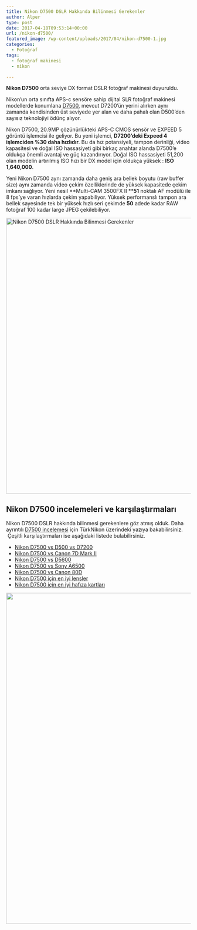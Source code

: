 ```yaml
---
title: Nikon D7500 DSLR Hakkında Bilinmesi Gerekenler
author: Alper
type: post
date: 2017-04-18T09:53:14+00:00
url: /nikon-d7500/
featured_image: /wp-content/uploads/2017/04/nikon-d7500-1.jpg
categories:
  - Fotoğraf
tags:
  - fotoğraf makinesi
  - nikon

---
```

**Nikon D7500** orta seviye DX format DSLR fotoğraf makinesi duyuruldu.

Nikon’un orta sınıfta APS-c sensöre sahip dijital SLR fotoğraf makinesi modellerde konumlana <a href="https://www.turknikon.com/nikon-govdeler/dx-format/nikon-d7500/" target="_blank" class="broken_link">D7500</a>, mevcut D7200‘ün yerini alırken aynı zamanda kendisinden üst seviyede yer alan ve daha pahalı olan D500’den sayısız teknolojiyi ödünç alıyor.

Nikon D7500, 20.9MP çözünürlükteki APS-C CMOS sensör ve EXPEED 5 görüntü işlemcisi ile geliyor. Bu yeni işlemci, **D7200’deki Expeed 4 işlemciden %30 daha hızlıdır**. Bu da hız potansiyeli, tampon derinliği, video kapasitesi ve doğal ISO hassasiyeti gibi birkaç anahtar alanda D7500’e oldukça önemli avantaj ve güç kazandırıyor. Doğal ISO hassasiyeti 51,200 olan modelin artırılmış ISO hızı bir DX model için oldukça yüksek : **ISO 1,640,000**.

Yeni Nikon D7500 aynı zamanda daha geniş ara bellek boyutu (raw buffer size) aynı zamanda video çekim özelliklerinde de yüksek kapasitede çekim imkanı sağlıyor. Yeni nesil **Multi-CAM 3500FX II ****51** noktalı AF modülü ile 8 fps’ye varan hızlarda çekim yapabiliyor. Yüksek performanslı tampon ara bellek sayesinde tek bir yüksek hızlı seri çekimde **50** adede kadar RAW fotoğraf 100 kadar large JPEG çekilebiliyor.

[<img class="alignnone wp-image-18321 size-full" title="Nikon D7500 DSLR Hakkında Bilinmesi Gerekenler" src="https://www.murekkep.org/wp-content/uploads/2017/04/nikon-d7500.jpg" alt="Nikon D7500 DSLR Hakkında Bilinmesi Gerekenler" width="1200" height="750" srcset="https://www.murekkep.org/wp-content/uploads/2017/04/nikon-d7500.jpg 1200w, https://www.murekkep.org/wp-content/uploads/2017/04/nikon-d7500-300x188.jpg 300w, https://www.murekkep.org/wp-content/uploads/2017/04/nikon-d7500-768x480.jpg 768w, https://www.murekkep.org/wp-content/uploads/2017/04/nikon-d7500-1024x640.jpg 1024w" sizes="(max-width: 1200px) 100vw, 1200px" />][1]

## Nikon D7500 incelemeleri ve karşılaştırmaları

Nikon D7500 DSLR hakkında bilinmesi gerekenlere göz atmış olduk. Daha ayrıntılı <a href="https://www.turknikon.com/nikon-d7500-incelemesi-36378" target="_blank" class="broken_link">D7500 incelemesi</a> için TürkNikon üzerindeki yazıya bakabilirsiniz.  Çeşitli karşılaştırmaları ise aşağıdaki listede bulabilirsiniz.

  * <a title="Nikon D7500 vs D500 vs D7200 Karşılaştırması" href="https://www.turknikon.com/nikon-d7500-vs-d500-vs-d7200-36362" rel="follow" class="broken_link">Nikon D7500 vs D500 vs D7200</a>
  * <a href="https://www.dailycameranews.com/2017/04/nikon-d7500-vs-canon-7d-mark-ii/" rel="follow">Nikon D7500 vs Canon 7D Mark II</a>
  * <a href="https://www.dailycameranews.com/2017/04/nikon-d7500-vs-d5600/" rel="follow">Nikon D7500 vs D5600</a>
  * <a href="https://www.dailycameranews.com/2017/04/nikon-d7500-vs-sony-a6500/" rel="follow">Nikon D7500 vs Sony A6500</a>
  * <a href="https://www.dailycameranews.com/2017/04/nikon-d7500-vs-canon-80d/" rel="follow">Nikon D7500 vs Canon 80D</a>
  * <a title="Best Lenses for Nikon D7500" href="https://www.dailycameranews.com/2017/04/best-lenses-nikon-d7500/" rel="follow">Nikon D7500 için en iyi lensler</a>
  * <a title="Best Memory Cards for Nikon D7500" href="https://www.dailycameranews.com/2017/04/best-memory-cards-nikon-d7500/" rel="follow">Nikon D7500 için en iyi hafıza kartları</a>

[<img class="alignnone size-full wp-image-18323" src="https://www.murekkep.org/wp-content/uploads/2017/04/nikon-d7500-3.jpg" alt="" width="1200" height="900" srcset="https://www.murekkep.org/wp-content/uploads/2017/04/nikon-d7500-3.jpg 1200w, https://www.murekkep.org/wp-content/uploads/2017/04/nikon-d7500-3-300x225.jpg 300w, https://www.murekkep.org/wp-content/uploads/2017/04/nikon-d7500-3-768x576.jpg 768w, https://www.murekkep.org/wp-content/uploads/2017/04/nikon-d7500-3-1024x768.jpg 1024w" sizes="(max-width: 1200px) 100vw, 1200px" />][2]

 [1]: https://www.murekkep.org/wp-content/uploads/2017/04/nikon-d7500.jpg
 [2]: https://www.murekkep.org/wp-content/uploads/2017/04/nikon-d7500-3.jpg